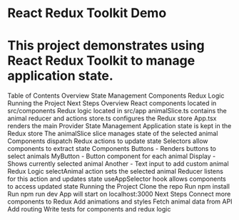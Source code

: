 # React Redux Toolkit Demo #

# This project demonstrates using React Redux Toolkit to manage application state. #

Table of Contents
Overview
State Management
Components
Redux Logic
Running the Project
Next Steps
Overview
React components located in src/components
Redux logic located in src/app
animalSlice.ts contains the animal reducer and actions
store.ts configures the Redux store
App.tsx renders the main Provider
State Management
Application state is kept in the Redux store
The animalSlice slice manages state of the selected animal
Components dispatch Redux actions to update state
Selectors allow components to extract state
Components
Buttons - Renders buttons to select animals
MyButton - Button component for each animal
Display - Shows currently selected animal
Another - Text input to add custom animal
Redux Logic
selectAnimal action sets the selected animal
Reducer listens for this action and updates state
useAppSelector hook allows components to access updated state
Running the Project
Clone the repo
Run npm install
Run npm run dev
App will start on localhost:3000
Next Steps
Connect more components to Redux
Add animations and styles
Fetch animal data from API
Add routing
Write tests for components and redux logic
